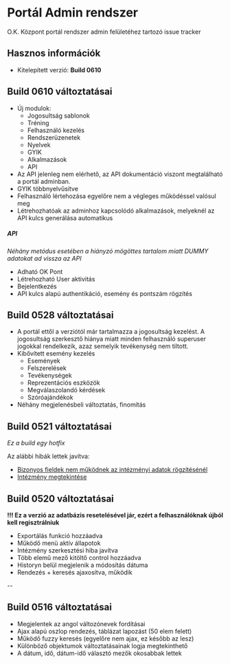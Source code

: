 Portál Admin rendszer
=========================

O.K. Központ portál rendszer admin felületéhez tartozó issue tracker

## Hasznos információk
* Kitelepített verzió: **Build 0610**

## Build 0610 változtatásai

- Új modulok:
  * Jogosultság sablonok
  * Tréning
  * Felhasználó kezelés
  * Rendszerüzenetek
  * Nyelvek
  * GYIK
  * Alkalmazások 
  * API
- Az API jelenleg nem elérhető, az API dokumentáció viszont megtalálható a portál adminban.
- GYIK többnyelvűsítve
- Felhasználó lértehozása egyelőre nem a végleges működéssel valósul meg
- Létrehozhatóak az adminhoz kapcsolódó alkalmazások, melyeknél az API kulcs generálása automatikus

##### API

*Néhány metódus esetében a hiányzó mögöttes tartalom miatt DUMMY adatokat ad vissza az API*

- Adható OK Pont
- Létrehozható User aktivitás
- Bejelentkezés
- API kulcs alapú authentikáció, esemény és pontszám rögzítés

## Build 0528 változtatásai

- A portál ettől a verziótól már tartalmazza a jogosultság kezelést. A jogosultság szerkesztő hiánya miatt minden felhasználó superuser jogokkal rendelkezik, azaz semelyik tevékenység nem tiltott.
- Kibővített esemény kezelés
  * Események
  * Felszerelések
  * Tevékenységek
  * Reprezentációs eszközök
  * Megválaszolandó kérdések
  * Szóróajándékok
- Néhány megjelenésbeli változtatás, finomítás

## Build 0521 változtatásai

_Ez a build egy hotfix_

Az alábbi hibák lettek javítva:

* [Bizonyos fieldek nem működnek az intézményi adatok rögzítésénél](https://github.com/DelightSolutions/fay-portal-admin-feedback/issues/12)
* [Intézmény megtekintése](https://github.com/DelightSolutions/fay-portal-admin-feedback/issues/11)

## Build 0520 változtatásai

**!!! Ez a verzió az adatbázis resetelésével jár, ezért a felhasználóknak újból kell regisztrálniuk**

* Exportálás funkció hozzáadva
* Működő menü aktív állapotok
* Intézmény szerkesztési hiba javítva
* Több elemű mező kitöltő control hozzáadva
* Historyn belül megjelenik a módosítás dátuma
* Rendezés + keresés ajaxosítva, működik

--

## Build 0516 változtatásai
* Megjelentek az angol változónevek fordításai
* Ajax alapú oszlop rendezés, táblázat lapozást (50 elem felett)
* Működő fuzzy keresés (egyelőre nem ajax, ez később az lesz)
* Különböző objektumok változtatásainak logja megtekinthető
* A dátum, idő, dátum-idő választó mezők okosabbak lettek

